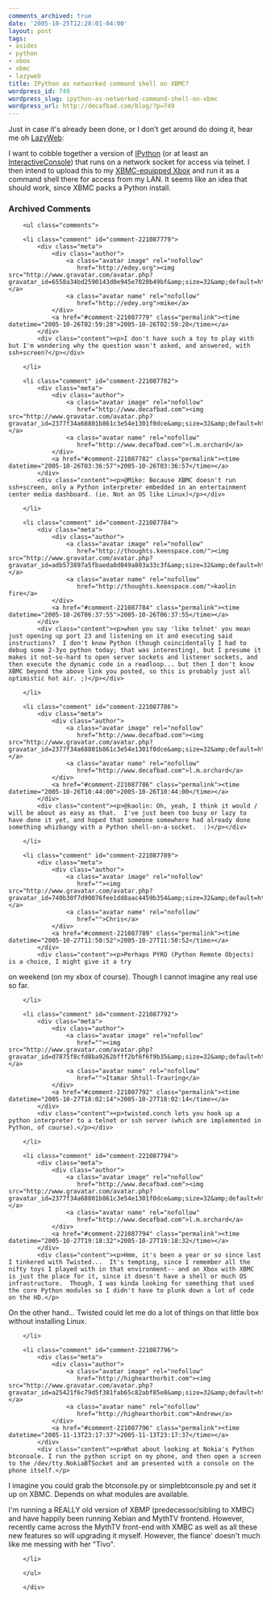 ```yaml
---
comments_archived: true
date: '2005-10-25T12:28:01-04:00'
layout: post
tags:
- asides
- python
- xbox
- xbmc
- lazyweb
title: IPython as networked command shell on XBMC?
wordpress_id: 749
wordpress_slug: ipython-as-networked-command-shell-on-xbmc
wordpress_url: http://decafbad.com/blog/?p=749
---
```

Just in case it's already been done, or I don't get around do doing it, hear me oh [LazyWeb][lw]:  

I want to cobble together a version of [IPython][ip] (or at least an [InteractiveConsole][ic]) that runs on a network socket for access via telnet.  I then intend to upload this to my [XBMC-equipped Xbox][xb] and run it as a command shell there for access from my LAN.  It seems like an idea that should work, since XBMC packs a Python install.

[lw]: http://www.lazyweb.org/
[ip]: http://ipython.scipy.org/
[ic]: http://docs.python.org/lib/module-code.html
[xb]: http://decafbad.com/blog/2005/09/26/making-the-xbox-maker-friendly

<!-- tags: python xbmc xbox lazyweb -->

<div id="comments" class="comments archived-comments">
            <h3>Archived Comments</h3>
            
        <ul class="comments">
            
        <li class="comment" id="comment-221087779">
            <div class="meta">
                <div class="author">
                    <a class="avatar image" rel="nofollow" 
                       href="http://edey.org"><img src="http://www.gravatar.com/avatar.php?gravatar_id=6558a34bd2590143d0e945e7020b49bf&amp;size=32&amp;default=http://mediacdn.disqus.com/1320279820/images/noavatar32.png"/></a>
                    <a class="avatar name" rel="nofollow" 
                       href="http://edey.org">mike</a>
                </div>
                <a href="#comment-221087779" class="permalink"><time datetime="2005-10-26T02:59:28">2005-10-26T02:59:28</time></a>
            </div>
            <div class="content"><p>I don't have such a toy to play with but I'm wondering why the question wasn't asked, and answered, with ssh+screen?</p></div>
            
        </li>
    
        <li class="comment" id="comment-221087782">
            <div class="meta">
                <div class="author">
                    <a class="avatar image" rel="nofollow" 
                       href="http://www.decafbad.com"><img src="http://www.gravatar.com/avatar.php?gravatar_id=2377f34a68801b861c3e54e1301f0dce&amp;size=32&amp;default=http://mediacdn.disqus.com/1320279820/images/noavatar32.png"/></a>
                    <a class="avatar name" rel="nofollow" 
                       href="http://www.decafbad.com">l.m.orchard</a>
                </div>
                <a href="#comment-221087782" class="permalink"><time datetime="2005-10-26T03:36:57">2005-10-26T03:36:57</time></a>
            </div>
            <div class="content"><p>@Mike: Because XBMC doesn't run ssh+screen, only a Python interpreter embedded in an entertainment center media dashboard. (ie. Not an OS like Linux)</p></div>
            
        </li>
    
        <li class="comment" id="comment-221087784">
            <div class="meta">
                <div class="author">
                    <a class="avatar image" rel="nofollow" 
                       href="http://thoughts.keenspace.com/"><img src="http://www.gravatar.com/avatar.php?gravatar_id=adb573897a5fbaeda0d049a803a33c3f&amp;size=32&amp;default=http://mediacdn.disqus.com/1320279820/images/noavatar32.png"/></a>
                    <a class="avatar name" rel="nofollow" 
                       href="http://thoughts.keenspace.com/">kaolin fire</a>
                </div>
                <a href="#comment-221087784" class="permalink"><time datetime="2005-10-26T06:37:55">2005-10-26T06:37:55</time></a>
            </div>
            <div class="content"><p>when you say 'like telnet' you mean just opening up port 23 and listening on it and executing said instructions?  I don't know Python (though coincidentally I had to debug some 2-3yo python today; that was interesting), but I presume it makes it not-so-hard to open server sockets and listener sockets, and then execute the dynamic code in a readloop... but then I don't know XBMC beyond the above link you posted, so this is probably just all optimistic hot air. ;)</p></div>
            
        </li>
    
        <li class="comment" id="comment-221087786">
            <div class="meta">
                <div class="author">
                    <a class="avatar image" rel="nofollow" 
                       href="http://www.decafbad.com"><img src="http://www.gravatar.com/avatar.php?gravatar_id=2377f34a68801b861c3e54e1301f0dce&amp;size=32&amp;default=http://mediacdn.disqus.com/1320279820/images/noavatar32.png"/></a>
                    <a class="avatar name" rel="nofollow" 
                       href="http://www.decafbad.com">l.m.orchard</a>
                </div>
                <a href="#comment-221087786" class="permalink"><time datetime="2005-10-26T10:44:00">2005-10-26T10:44:00</time></a>
            </div>
            <div class="content"><p>@kaolin: Oh, yeah, I think it would / will be about as easy as that.  I've just been too busy or lazy to have done it yet, and hoped that someone somewhere had already done something whizbangy with a Python shell-on-a-socket.  :)</p></div>
            
        </li>
    
        <li class="comment" id="comment-221087789">
            <div class="meta">
                <div class="author">
                    <a class="avatar image" rel="nofollow" 
                       href=""><img src="http://www.gravatar.com/avatar.php?gravatar_id=740b38f7d90076fee1dd8aac4459b354&amp;size=32&amp;default=http://mediacdn.disqus.com/1320279820/images/noavatar32.png"/></a>
                    <a class="avatar name" rel="nofollow" 
                       href="">Chris</a>
                </div>
                <a href="#comment-221087789" class="permalink"><time datetime="2005-10-27T11:50:52">2005-10-27T11:50:52</time></a>
            </div>
            <div class="content"><p>Perhaps PYRO (Python Remote Objects) is a choice, I might give it a try
on weekend (on my xbox of course). Though I cannot imagine any real use
so far.</p></div>
            
        </li>
    
        <li class="comment" id="comment-221087792">
            <div class="meta">
                <div class="author">
                    <a class="avatar image" rel="nofollow" 
                       href=""><img src="http://www.gravatar.com/avatar.php?gravatar_id=d7875f8cfd8ba9262bfff2bf6f6f9b35&amp;size=32&amp;default=http://mediacdn.disqus.com/1320279820/images/noavatar32.png"/></a>
                    <a class="avatar name" rel="nofollow" 
                       href="">Itamar Shtull-Trauring</a>
                </div>
                <a href="#comment-221087792" class="permalink"><time datetime="2005-10-27T18:02:14">2005-10-27T18:02:14</time></a>
            </div>
            <div class="content"><p>twisted.conch lets you hook up a python interpreter to a telnet or ssh server (which are implemented in Python, of course).</p></div>
            
        </li>
    
        <li class="comment" id="comment-221087794">
            <div class="meta">
                <div class="author">
                    <a class="avatar image" rel="nofollow" 
                       href="http://www.decafbad.com"><img src="http://www.gravatar.com/avatar.php?gravatar_id=2377f34a68801b861c3e54e1301f0dce&amp;size=32&amp;default=http://mediacdn.disqus.com/1320279820/images/noavatar32.png"/></a>
                    <a class="avatar name" rel="nofollow" 
                       href="http://www.decafbad.com">l.m.orchard</a>
                </div>
                <a href="#comment-221087794" class="permalink"><time datetime="2005-10-27T19:18:32">2005-10-27T19:18:32</time></a>
            </div>
            <div class="content"><p>Hmm, it's been a year or so since last I tinkered with Twisted...  It's tempting, since I remember all the nifty toys I played with in that environment-- and an Xbox with XBMC is just the place for it, since it doesn't have a shell or much OS infrastructure.  Though, I was kinda looking for something that used the core Python modules so I didn't have to plunk down a lot of code on the HD.</p>

<p>On the other hand...  Twisted could let me do a lot of things on that little box without installing Linux.</p></div>
            
        </li>
    
        <li class="comment" id="comment-221087796">
            <div class="meta">
                <div class="author">
                    <a class="avatar image" rel="nofollow" 
                       href="http://highearthorbit.com"><img src="http://www.gravatar.com/avatar.php?gravatar_id=a25421f6c79d5f381fab65c82abf85e8&amp;size=32&amp;default=http://mediacdn.disqus.com/1320279820/images/noavatar32.png"/></a>
                    <a class="avatar name" rel="nofollow" 
                       href="http://highearthorbit.com">Andrew</a>
                </div>
                <a href="#comment-221087796" class="permalink"><time datetime="2005-11-13T23:17:37">2005-11-13T23:17:37</time></a>
            </div>
            <div class="content"><p>What about looking at Nokia's Python btconsole. I run the python script on my phone, and then open a screen to the /dev/tty.NokiaBTSocket and am presented with a console on the phone itself.</p>

<p>I imagine you could grab the btconsole.py or simplebtconsole.py and set it up on XBMC. Depends on what modules are available.</p>

<p>I'm running a REALLY old version of XBMP (predecessor/sibling to XMBC) and have happily been running Xebian and MythTV frontend. However, recently came across the MythTV front-end with XMBC as well as all these new features so will upgrading it myself. However, the fiance' doesn't much like me messing with her "Tivo".</p></div>
            
        </li>
    
        </ul>
    
        </div>
    